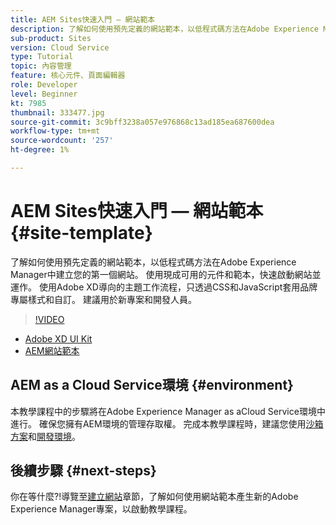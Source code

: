 ```yaml
---
title: AEM Sites快速入門 — 網站範本
description: 了解如何使用預先定義的網站範本，以低程式碼方法在Adobe Experience Manager中建立您的第一個網站。 使用現成可用的元件和範本，快速啟動網站並運作。 使用Adobe XD導向的主題工作流程，只透過CSS和JavaScript套用品牌專屬樣式和自訂。 建議用於新專案和開發人員。
sub-product: Sites
version: Cloud Service
type: Tutorial
topic: 內容管理
feature: 核心元件、頁面編輯器
role: Developer
level: Beginner
kt: 7985
thumbnail: 333477.jpg
source-git-commit: 3c9bff3238a057e976868c13ad185ea687600dea
workflow-type: tm+mt
source-wordcount: '257'
ht-degree: 1%

---
```



# AEM Sites快速入門 — 網站範本 {#site-template}

了解如何使用預先定義的網站範本，以低程式碼方法在Adobe Experience Manager中建立您的第一個網站。 使用現成可用的元件和範本，快速啟動網站並運作。 使用Adobe XD導向的主題工作流程，只透過CSS和JavaScript套用品牌專屬樣式和自訂。 建議用於新專案和開發人員。

>[!VIDEO](https://video.tv.adobe.com/v/333477/?quality=12&learn=on)

* [Adobe XD UI Kit](https://github.com/adobe/aem-site-template-basic/blob/main/files/wireframe.xd)
* [AEM網站範本](https://github.com/adobe/aem-site-template-basic)

## AEM as a Cloud Service環境 {#environment}

本教學課程中的步驟將在Adobe Experience Manager as aCloud Service環境中進行。 確保您擁有AEM環境的管理存取權。 完成本教學課程時，建議您使用[沙箱方案](https://experienceleague.adobe.com/docs/experience-manager-cloud-service/onboarding/getting-access/sandbox-programs/introduction-sandbox-programs.html)和[開發環境](https://experienceleague.adobe.com/docs/experience-manager-cloud-service/implementing/using-cloud-manager/manage-environments.html)。

## 後續步驟 {#next-steps}

你在等什麼?!導覽至[建立網站](create-site.md)章節，了解如何使用網站範本產生新的Adobe Experience Manager專案，以啟動教學課程。
